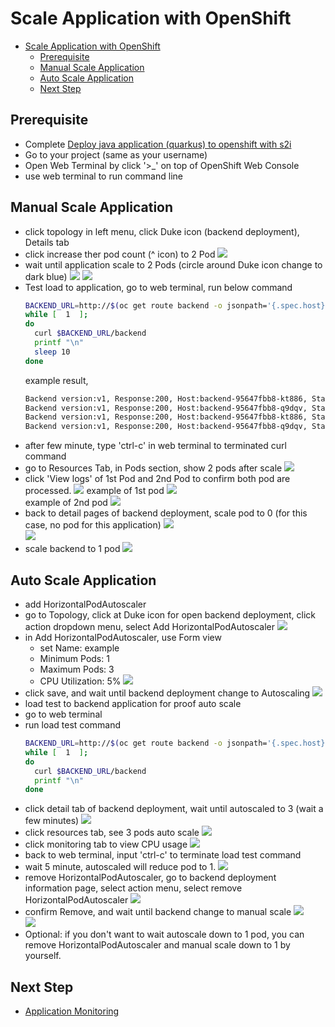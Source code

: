 # Scale Application with OpenShift
<!-- TOC -->

- [Scale Application with OpenShift](#scale-application-with-openshift)
  - [Prerequisite](#prerequisite)
  - [Manual Scale Application](#manual-scale-application)
  - [Auto Scale Application](#auto-scale-application)
  - [Next Step](#next-step)

<!-- /TOC -->
## Prerequisite
- Complete [Deploy java application (quarkus) to openshift with s2i](deploywiths2i.md)
- Go to your project (same as your username)
- Open Web Terminal by click '>_' on top of OpenShift Web Console
- use web terminal to run command line

## Manual Scale Application
- click topology in left menu, click Duke icon (backend deployment), Details tab
- click increase ther pod count (^ icon) to 2 Pod
  ![](images/scale_1.png) 
- wait until application scale to 2 Pods (circle around Duke icon change to dark blue)
  ![](images/scale_2.png)
  ![](images/scale_3.png)
- Test load to application, go to web terminal, run below command
  ```bash
  BACKEND_URL=http://$(oc get route backend -o jsonpath='{.spec.host}')
  while [  1  ];
  do
    curl $BACKEND_URL/backend
    printf "\n"
    sleep 10
  done
  ```
  example result,
  ```bash
  Backend version:v1, Response:200, Host:backend-95647fbb8-kt886, Status:200, Message: Hello, World
  Backend version:v1, Response:200, Host:backend-95647fbb8-q9dqv, Status:200, Message: Hello, World
  Backend version:v1, Response:200, Host:backend-95647fbb8-kt886, Status:200, Message: Hello, World
  Backend version:v1, Response:200, Host:backend-95647fbb8-q9dqv, Status:200, Message: Hello, World
  ```
- after few minute, type 'ctrl-c' in web terminal to terminated curl command
- go to Resources Tab, in Pods section, show 2 pods after scale
  ![](images/scale_5.png)
- click 'View logs' of 1st Pod and 2nd Pod to confirm both pod are processed. 
  ![](images/scale_6.png)
  example of 1st pod
  ![](images/scale_7.png)  
  example of 2nd pod
  ![](images/scale_8.png)  
- back to detail pages of backend deployment, scale pod to 0 (for this case, no pod for this application)
  ![](images/scale_9.png)  
  ![](images/scale_10.png)  
- scale backend to 1 pod
  ![](images/scale_11.png) 
   
## Auto Scale Application
- add HorizontalPodAutoscaler
- go to Topology, click at Duke icon for open backend deployment, click action dropdown menu, select Add HorizontalPodAutoscaler
  ![](images/scale_12.png) 
- in Add HorizontalPodAutoscaler, use Form view
  - set Name: example
  - Minimum Pods: 1
  - Maximum Pods: 3
  - CPU Utilization: 5%
  ![](images/scale_13.png) 
- click save, and wait until backend deployment change to Autoscaling
  ![](images/scale_14.png) 
- load test to backend application for proof auto scale
- go to web terminal
- run load test command
  ```bash
  BACKEND_URL=http://$(oc get route backend -o jsonpath='{.spec.host}')
  while [  1  ];
  do
    curl $BACKEND_URL/backend
    printf "\n"
  done
  ```
- click detail tab of backend deployment, wait until autoscaled to 3 (wait a few minutes)
  ![](images/scale_15.png)   
- click resources tab, see 3 pods auto scale
  ![](images/scale_16.png)
- click monitoring tab to view CPU usage
  ![](images/scale_17.png)
- back to web terminal, input 'ctrl-c' to terminate load test command
- wait 5 minute, autoscaled will reduce pod to 1.
  ![](images/scale_18.png)
- remove HorizontalPodAutoscaler, go to backend deployment information page, select action menu, select remove HorizontalPodAutoscaler
  ![](images/scale_19.png)      
- confirm Remove, and wait until backend change to manual scale
  ![](images/scale_20.png)  
  ![](images/scale_11.png) 
- Optional: if you don't want to wait autoscale down to 1 pod, you can remove HorizontalPodAutoscaler and manual scale down to 1 by yourself.
  

## Next Step
- [Application Monitoring](monitor.md)

